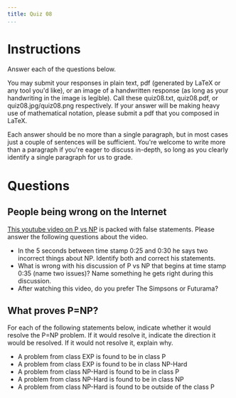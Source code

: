 ```yaml
---
title: Quiz 08
...
```


# Instructions

Answer each of the questions below. 

You may submit your responses in plain text, pdf (generated by LaTeX or any tool you'd like), or an image of a  handwritten response (as long as your handwriting in the image is legible). Call these quiz08.txt, quiz08.pdf, or quiz08.jpg/quiz08.png respectively. If your answer will be making heavy use of mathematical notation, please submit a pdf that you composed in LaTeX.

Each answer should be no more than a single paragraph, but in most cases just a couple of sentences will be sufficient. You're welcome to write more than a paragraph if you're eager to discuss in-depth, so long as you clearly identify a single paragraph for us to grade.


# Questions

##  People being wrong on the Internet

[This youtube video on P vs NP](https://www.youtube.com/watch?v=dJUEkjxylBw) is packed with false statements. Please answer the following questions about the video.

- In the 5 seconds between time stamp 0:25 and 0:30 he says two incorrect things about NP. Identify both and correct his statements.
- What is wrong with his discussion of P vs NP that begins at time stamp 0:35 (name two issues)? Name something he gets right during this discussion.
- After watching this video, do you prefer The Simpsons or Futurama?

## What proves P=NP?

For each of the following statements below, indicate whether it would resolve the P=NP problem. If it would resolve it, indicate the direction it would be resolved. If it would not resolve it, explain why.

- A problem from class EXP is found to be in class P
- A problem from class EXP is found to be in class NP-Hard
- A problem from class NP-Hard is found to be in class P
- A problem from class NP-Hard is found to be in class NP
- A problem from class NP-Hard is found to be outside of the class P



